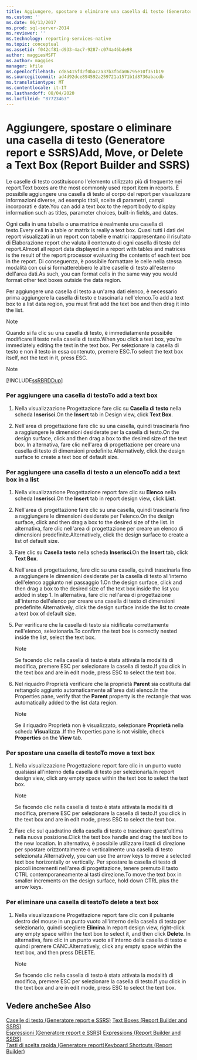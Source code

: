 ```yaml
---
title: Aggiungere, spostare o eliminare una casella di testo (Generatore report e SSRS) | Microsoft Docs
ms.custom: ''
ms.date: 06/13/2017
ms.prod: sql-server-2014
ms.reviewer: ''
ms.technology: reporting-services-native
ms.topic: conceptual
ms.assetid: f042cf81-d933-4ac7-9287-c074a46bde98
author: maggiesMSFT
ms.author: maggies
manager: kfile
ms.openlocfilehash: cd85415fd2f0bac2a37b3fbda06795e10f351b19
ms.sourcegitcommit: ad4d92dce894592a259721a1571b1d8736abacdb
ms.translationtype: MT
ms.contentlocale: it-IT
ms.lasthandoff: 08/04/2020
ms.locfileid: "87723463"
---
```

# <a name="add-move-or-delete-a-text-box-report-builder-and-ssrs"></a><span data-ttu-id="9a6e2-102">Aggiungere, spostare o eliminare una casella di testo (Generatore report e SSRS)</span><span class="sxs-lookup"><span data-stu-id="9a6e2-102">Add, Move, or Delete a Text Box (Report Builder and SSRS)</span></span>
  <span data-ttu-id="9a6e2-103">Le caselle di testo costituiscono l'elemento utilizzato più di frequente nei report.</span><span class="sxs-lookup"><span data-stu-id="9a6e2-103">Text boxes are the most commonly used report item in reports.</span></span> <span data-ttu-id="9a6e2-104">È possibile aggiungere una casella di testo al corpo del report per visualizzare informazioni diverse, ad esempio titoli, scelte di parametri, campi incorporati e date.</span><span class="sxs-lookup"><span data-stu-id="9a6e2-104">You can add a text box to the report body to display information such as titles, parameter choices, built-in fields, and dates.</span></span>  
  
 <span data-ttu-id="9a6e2-105">Ogni cella in una tabella o una matrice è realmente una casella di testo.</span><span class="sxs-lookup"><span data-stu-id="9a6e2-105">Every cell in a table or matrix is really a text box.</span></span> <span data-ttu-id="9a6e2-106">Quasi tutti i dati del report visualizzati in un report con tabelle e matrici rappresentano il risultato di Elaborazione report che valuta il contenuto di ogni casella di testo del report.</span><span class="sxs-lookup"><span data-stu-id="9a6e2-106">Almost all report data displayed in a report with tables and matrices is the result of the report processor evaluating the contents of each text box in the report.</span></span> <span data-ttu-id="9a6e2-107">Di conseguenza, è possibile formattare le celle nella stessa modalità con cui si formatterebbero le altre caselle di testo all'esterno dell'area dati.</span><span class="sxs-lookup"><span data-stu-id="9a6e2-107">As such, you can format cells in the same way you would format other text boxes outside the data region.</span></span>  
  
 <span data-ttu-id="9a6e2-108">Per aggiungere una casella di testo a un'area dati elenco, è necessario prima aggiungere la casella di testo e trascinarla nell'elenco.</span><span class="sxs-lookup"><span data-stu-id="9a6e2-108">To add a text box to a list data region, you must first add the text box and then drag it into the list.</span></span>  
  
> [!NOTE]  
>  <span data-ttu-id="9a6e2-109">Quando si fa clic su una casella di testo, è immediatamente possibile modificare il testo nella casella di testo.</span><span class="sxs-lookup"><span data-stu-id="9a6e2-109">When you click a text box, you're immediately editing the text in the text box.</span></span> <span data-ttu-id="9a6e2-110">Per selezionare la casella di testo e non il testo in essa contenuto, premere ESC.</span><span class="sxs-lookup"><span data-stu-id="9a6e2-110">To select the text box itself, not the text in it, press ESC.</span></span>  
  
> [!NOTE]  
>  [!INCLUDE[ssRBRDDup](../../includes/ssrbrddup-md.md)]  
  
### <a name="to-add-a-text-box"></a><span data-ttu-id="9a6e2-111">Per aggiungere una casella di testo</span><span class="sxs-lookup"><span data-stu-id="9a6e2-111">To add a text box</span></span>  
  
1.  <span data-ttu-id="9a6e2-112">Nella visualizzazione Progettazione fare clic su **Casella di testo** nella scheda **Inserisci**.</span><span class="sxs-lookup"><span data-stu-id="9a6e2-112">On the **Insert** tab in Design view, click **Text Box**.</span></span>  
  
2.  <span data-ttu-id="9a6e2-113">Nell'area di progettazione fare clic su una casella, quindi trascinarla fino a raggiungere le dimensioni desiderate per la casella di testo.</span><span class="sxs-lookup"><span data-stu-id="9a6e2-113">On the design surface, click and then drag a box to the desired size of the text box.</span></span> <span data-ttu-id="9a6e2-114">In alternativa, fare clic nell'area di progettazione per creare una casella di testo di dimensioni predefinite.</span><span class="sxs-lookup"><span data-stu-id="9a6e2-114">Alternatively, click the design surface to create a text box of default size.</span></span>  
  
### <a name="to-add-a-text-box-in-a-list"></a><span data-ttu-id="9a6e2-115">Per aggiungere una casella di testo a un elenco</span><span class="sxs-lookup"><span data-stu-id="9a6e2-115">To add a text box in a list</span></span>  
  
1.  <span data-ttu-id="9a6e2-116">Nella visualizzazione Progettazione report fare clic su **Elenco** nella scheda **Inserisci**.</span><span class="sxs-lookup"><span data-stu-id="9a6e2-116">On the **Insert** tab in report design view, click **List**.</span></span>  
  
2.  <span data-ttu-id="9a6e2-117">Nell'area di progettazione fare clic su una casella, quindi trascinarla fino a raggiungere le dimensioni desiderate per l'elenco.</span><span class="sxs-lookup"><span data-stu-id="9a6e2-117">On the design surface, click and then drag a box to the desired size of the list.</span></span> <span data-ttu-id="9a6e2-118">In alternativa, fare clic nell'area di progettazione per creare un elenco di dimensioni predefinite.</span><span class="sxs-lookup"><span data-stu-id="9a6e2-118">Alternatively, click the design surface to create a list of default size.</span></span>  
  
3.  <span data-ttu-id="9a6e2-119">Fare clic su **Casella testo** nella scheda **Inserisci**.</span><span class="sxs-lookup"><span data-stu-id="9a6e2-119">On the **Insert** tab, click **Text Box**.</span></span>  
  
4.  <span data-ttu-id="9a6e2-120">Nell'area di progettazione, fare clic su una casella, quindi trascinarla fino a raggiungere le dimensioni desiderate per la casella di testo all'interno dell'elenco aggiunto nel passaggio 1.</span><span class="sxs-lookup"><span data-stu-id="9a6e2-120">On the design surface, click and then drag a box to the desired size of the text box inside the list you added in step 1.</span></span> <span data-ttu-id="9a6e2-121">In alternativa, fare clic nell'area di progettazione all'interno dell'elenco per creare una casella di testo di dimensioni predefinite.</span><span class="sxs-lookup"><span data-stu-id="9a6e2-121">Alternatively, click the design surface inside the list to create a text box of default size.</span></span>  
  
5.  <span data-ttu-id="9a6e2-122">Per verificare che la casella di testo sia nidificata correttamente nell'elenco, selezionarla.</span><span class="sxs-lookup"><span data-stu-id="9a6e2-122">To confirm the text box is correctly nested inside the list, select the text box.</span></span>  
  
    > [!NOTE]  
    >  <span data-ttu-id="9a6e2-123">Se facendo clic nella casella di testo è stata attivata la modalità di modifica, premere ESC per selezionare la casella di testo.</span><span class="sxs-lookup"><span data-stu-id="9a6e2-123">If you click in the text box and are in edit mode, press ESC to select the text box.</span></span>  
  
6.  <span data-ttu-id="9a6e2-124">Nel riquadro Proprietà verificare che la proprietà **Parent** sia costituita dal rettangolo aggiunto automaticamente all'area dati elenco.</span><span class="sxs-lookup"><span data-stu-id="9a6e2-124">In the Properties pane, verify that the **Parent** property is the rectangle that was automatically added to the list data region.</span></span>  
  
    > [!NOTE]  
    >  <span data-ttu-id="9a6e2-125">Se il riquadro Proprietà non è visualizzato, selezionare **Proprietà** nella scheda **Visualizza** .</span><span class="sxs-lookup"><span data-stu-id="9a6e2-125">If the Properties pane is not visible, check **Properties** on the **View** tab.</span></span>  
  
### <a name="to-move-a-text-box"></a><span data-ttu-id="9a6e2-126">Per spostare una casella di testo</span><span class="sxs-lookup"><span data-stu-id="9a6e2-126">To move a text box</span></span>  
  
1.  <span data-ttu-id="9a6e2-127">Nella visualizzazione Progettazione report fare clic in un punto vuoto qualsiasi all'interno della casella di testo per selezionarla.</span><span class="sxs-lookup"><span data-stu-id="9a6e2-127">In report design view, click any empty space within the text box to select the text box.</span></span>  
  
    > [!NOTE]  
    >  <span data-ttu-id="9a6e2-128">Se facendo clic nella casella di testo è stata attivata la modalità di modifica, premere ESC per selezionare la casella di testo.</span><span class="sxs-lookup"><span data-stu-id="9a6e2-128">If you click in the text box and are in edit mode, press ESC to select the text box.</span></span>  
  
2.  <span data-ttu-id="9a6e2-129">Fare clic sul quadratino della casella di testo e trascinare quest'ultima nella nuova posizione.</span><span class="sxs-lookup"><span data-stu-id="9a6e2-129">Click the text box handle and drag the text box to the new location.</span></span> <span data-ttu-id="9a6e2-130">In alternativa, è possibile utilizzare i tasti di direzione per spostare orizzontalmente o verticalmente una casella di testo selezionata.</span><span class="sxs-lookup"><span data-stu-id="9a6e2-130">Alternatively, you can use the arrow keys to move a selected text box horizontally or vertically.</span></span> <span data-ttu-id="9a6e2-131">Per spostare la casella di testo di piccoli incrementi nell'area di progettazione, tenere premuto il tasto CTRL contemporaneamente ai tasti direzione.</span><span class="sxs-lookup"><span data-stu-id="9a6e2-131">To move the text box in smaller increments on the design surface, hold down CTRL plus the arrow keys.</span></span>  
  
### <a name="to-delete-a-text-box"></a><span data-ttu-id="9a6e2-132">Per eliminare una casella di testo</span><span class="sxs-lookup"><span data-stu-id="9a6e2-132">To delete a text box</span></span>  
  
1.  <span data-ttu-id="9a6e2-133">Nella visualizzazione Progettazione report fare clic con il pulsante destro del mouse in un punto vuoto all'interno della casella di testo per selezionarlo, quindi scegliere **Elimina**.</span><span class="sxs-lookup"><span data-stu-id="9a6e2-133">In report design view, right-click any empty space within the text box to select it, and then click **Delete**.</span></span> <span data-ttu-id="9a6e2-134">In alternativa, fare clic in un punto vuoto all'interno della casella di testo e quindi premere CANC.</span><span class="sxs-lookup"><span data-stu-id="9a6e2-134">Alternatively, click any empty space within the text box, and then press DELETE.</span></span>  
  
    > [!NOTE]  
    >  <span data-ttu-id="9a6e2-135">Se facendo clic nella casella di testo è stata attivata la modalità di modifica, premere ESC per selezionare la casella di testo.</span><span class="sxs-lookup"><span data-stu-id="9a6e2-135">If you click in the text box and are in edit mode, press ESC to select the text box.</span></span>  
  
## <a name="see-also"></a><span data-ttu-id="9a6e2-136">Vedere anche</span><span class="sxs-lookup"><span data-stu-id="9a6e2-136">See Also</span></span>  
 <span data-ttu-id="9a6e2-137">[Caselle di testo &#40;Generatore report e SSRS&#41;](text-boxes-report-builder-and-ssrs.md) </span><span class="sxs-lookup"><span data-stu-id="9a6e2-137">[Text Boxes &#40;Report Builder and SSRS&#41;](text-boxes-report-builder-and-ssrs.md) </span></span>  
 <span data-ttu-id="9a6e2-138">[Espressioni &#40;Generatore report e SSRS&#41;](expressions-report-builder-and-ssrs.md) </span><span class="sxs-lookup"><span data-stu-id="9a6e2-138">[Expressions &#40;Report Builder and SSRS&#41;](expressions-report-builder-and-ssrs.md) </span></span>  
 [<span data-ttu-id="9a6e2-139">Tasti di scelta rapida &#40;Generatore report&#41;</span><span class="sxs-lookup"><span data-stu-id="9a6e2-139">Keyboard Shortcuts &#40;Report Builder&#41;</span></span>](../report-builder/keyboard-shortcuts-report-builder.md)  
  
  
